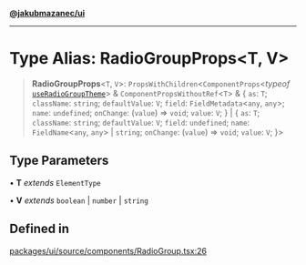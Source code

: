 [**@jakubmazanec/ui**](../README.md)

---

# Type Alias: RadioGroupProps\<T, V\>

> **RadioGroupProps**\<`T`, `V`\>: `PropsWithChildren`\<`ComponentProps`\<_typeof_
> [`useRadioGroupTheme`](../functions/useRadioGroupTheme.md)\> & `ComponentPropsWithoutRef`\<`T`\> &
> \{ `as`: `T`; `className`: `string`; `defaultValue`: `V`; `field`: `FieldMetadata`\<`any`,
> `any`\>; `name`: `undefined`; `onChange`: (`value`) => `void`; `value`: `V`; \} \| \{ `as`: `T`;
> `className`: `string`; `defaultValue`: `V`; `field`: `undefined`; `name`: `FieldName`\<`any`,
> `any`\> \| `string`; `onChange`: (`value`) => `void`; `value`: `V`; \}\>

## Type Parameters

• **T** _extends_ `ElementType`

• **V** _extends_ `boolean` \| `number` \| `string`

## Defined in

[packages/ui/source/components/RadioGroup.tsx:26](https://github.com/jakubmazanec/tools/blob/077fa4993ebe623b1c463499cc41912353ae6eb1/packages/ui/source/components/RadioGroup.tsx#L26)
